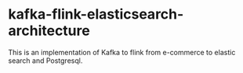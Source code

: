 # kafka-flink-elasticsearch-architecture
This is an implementation of Kafka to flink from e-commerce to elastic search and Postgresql.
